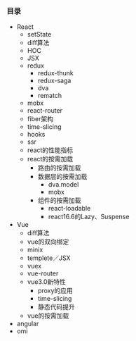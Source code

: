 ### 目录
- React
  - setState
  - diff算法
  - HOC
  - JSX
  - redux
    - redux-thunk
    - redux-saga
    - dva
    - rematch
  - mobx
  - react-router
  - fiber架构
  - time-slicing
  - hooks
  - ssr
  - react的性能指标
  - react的按需加载
    - 路由的按需加载
    - 数据层的按需加载
      - dva.model
      - mobx
    - 组件的按需加载
      - react-loadable
      - react16.6的Lazy、Suspense
- Vue
  - diff算法
  - vue的双向绑定
  - minix
  - templete／JSX
  - vuex
  - vue-router
  - vue3.0新特性
    - proxy的应用
    - time-slicing
    - 静态代码提升
  - vue的按需加载
- angular
- omi